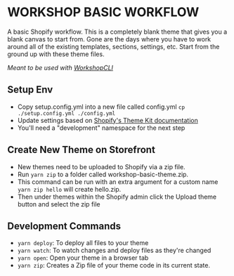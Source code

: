 # WORKSHOP BASIC WORKFLOW

A basic Shopify workflow. This is a completely blank theme that gives you a blank canvas to start from. Gone are the days where you have to work around all of the existing templates, sections, settings, etc. Start from the ground up with these theme files.

*Meant to be used with [WorkshopCLI](https://github.com/WorkshopCLI/workshop-cli)*

## Setup Env

- Copy setup.config.yml into a new file called config.yml `cp ./setup.config.yml ./config.yml`
- Update settings based on [Shopify's Theme Kit documentation](https://shopify.github.io/themekit/commands/#configure) 
- You'll need a "development" namespace for the next step

## Create New Theme on Storefront

- New themes need to be uploaded to Shopify via a zip file.
- Run `yarn zip` to a folder called workshop-basic-theme.zip.
- This command can be run with an extra argument for a custom name `yarn zip hello` will create hello.zip.
- Then under themes within the Shopify admin click the Upload theme button and select the zip file

## Development Commands
- `yarn deploy`: To deploy all files to your theme
- `yarn watch`: To watch changes and deploy files as they're changed
- `yarn open`: Open your theme in a browser tab
- `yarn zip`: Creates a Zip file of your theme code in its current state.
